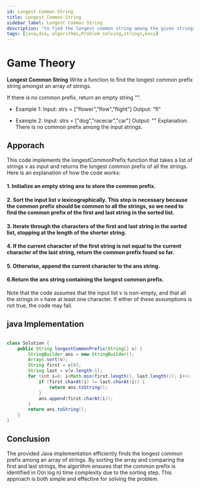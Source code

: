 ```yaml
---
id: Longest Common String
title: Longest Common String
sidebar_label: Longest Common String  
description: "to find the longest common string among the given strings."
tags: [java,dsa, algorithms,Problem solving,strings,easy]
---
```


# Game Theory

**Longest Common String** 
Write a function to find the longest common prefix string amongst an array of strings.

If there is no common prefix, return an empty string "".
- Example 1:
Input: strs = ["flower","flow","flight"]
Output: "fl"

- Example 2:
Input: strs = ["dog","racecar","car"]
Output: ""
Explanation: There is no common prefix among the input strings.

## Apporach
This code implements the longestCommonPrefix function that takes a list of strings v as input and returns the longest common prefix of all the strings. Here is an explanation of how the code works:

#### 1. Initialize an empty string ans to store the common prefix.
#### 2. Sort the input list v lexicographically. This step is necessary because the common prefix should be common to all the strings, so we need to find the common prefix of the first and last string in the sorted list.
#### 3. Iterate through the characters of the first and last string in the sorted list, stopping at the length of the shorter string.
#### 4. If the current character of the first string is not equal to the current character of the last string, return the common prefix found so far.
#### 5. Otherwise, append the current character to the ans string.
#### 6.Return the ans string containing the longest common prefix.
Note that the code assumes that the input list v is non-empty, and that all the strings in v have at least one character. If either of these assumptions is not true, the code may fail.



## java Implementation 

```java

class Solution {
    public String longestCommonPrefix(String[] v) {
        StringBuilder ans = new StringBuilder();
        Arrays.sort(v);
        String first = v[0];
        String last = v[v.length-1];
        for (int i=0; i<Math.min(first.length(), last.length()); i++) {
            if (first.charAt(i) != last.charAt(i)) {
                return ans.toString();
            }
            ans.append(first.charAt(i));
        }
        return ans.toString();
    }
}

```



## Conclusion 
The provided Java implementation efficiently finds the longest common prefix among an array of strings. By sorting the array and comparing the first and last strings, the algorithm ensures that the common prefix is identified in O(n log n) time complexity due to the sorting step. This approach is both simple and effective for solving the problem.
